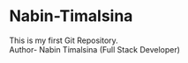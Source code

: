 # Nabin-Timalsina
This is my first Git Repository.
<br>
Author- Nabin Timalsina (Full Stack Developer)
